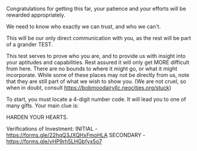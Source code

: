 Congratulations for getting this far, your patience and your efforts will be rewarded appropriately.

We need to know who exactly we can trust, and who we can't. 

This will be our only direct communication with you, as the rest will be part of a grander TEST. 

This test serves to prove who you are, and to provide us with insight into your aptitudes and capabilities. Rest assured it will only get MORE difficult from here. There are no bounds to where it might go, or what it might incorporate. While some of these places may not be directly from us, note that they are still part of what we wish to show you. (We are not cruel, so when in doubt, consult https://bobmoodairyllc.neocities.org/stuck)

To start, you must locate a 4-digit number code. It will lead you to one of many gifts. Your main clue is:

HARDEN YOUR HEARTS.

Verifications of Investment:
INITIAL - https://forms.gle/22hqQ3JXQHxFmoHLA
SECONDARY - https://forms.gle/vHP9rh5LHGbfyx5o7
